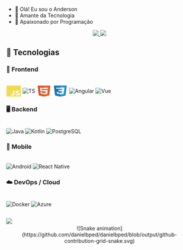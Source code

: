 - 👋 Olá! Eu sou o Anderson
- 👀 Amante da Tecnologia
- 🌱 Apaixonado por Programação

<div align="center">
  <a href="https://github.com/DersonSilva">
    <img height="150em" src="https://github-readme-stats.vercel.app/api?username=DersonSilva&count_private=true&include_all_commits=true&show_icons=true&theme=dracula&hide_border=false&show_owner=true"/>
    <img height="150em" src="https://github-readme-stats.vercel.app/api/top-langs/?username=DersonSilva&theme=dracula&hide_border=false&layout=compact"/>
  </a>
</div>

## 🚀 Tecnologias

### 🎨 Frontend
<div style="display: inline_block"><br>
  <img align="center" alt="JS" height="30" width="40" src="https://raw.githubusercontent.com/devicons/devicon/master/icons/javascript/javascript-plain.svg">
  <img align="center" alt="TS" height="30" width="40" src="https://cdn.jsdelivr.net/gh/devicons/devicon/icons/typescript/typescript-original.svg">
  <img align="center" alt="HTML" height="30" width="40" src="https://raw.githubusercontent.com/devicons/devicon/master/icons/html5/html5-original.svg">
  <img align="center" alt="CSS" height="30" width="40" src="https://raw.githubusercontent.com/devicons/devicon/master/icons/css3/css3-original.svg">
  <img align="center" alt="Angular" height="30" width="40" src="https://cdn.jsdelivr.net/gh/devicons/devicon/icons/angularjs/angularjs-original.svg">
  <img align="center" alt="Vue" height="40" width="40" src="https://cdn.jsdelivr.net/gh/devicons/devicon/icons/vuejs/vuejs-original.svg">
</div>

### 🖥 Backend
<div style="display: inline_block"><br>
  <img align="center" alt="Java" height="50" width="50" src="https://cdn.jsdelivr.net/gh/devicons/devicon/icons/java/java-original-wordmark.svg">
  <img align="center" alt="Kotlin" height="60" width="60" src="https://cdn.jsdelivr.net/gh/devicons/devicon/icons/kotlin/kotlin-original-wordmark.svg">
  <img align="center" alt="PostgreSQL" height="40" width="40" src="https://cdn.jsdelivr.net/gh/devicons/devicon/icons/postgresql/postgresql-original-wordmark.svg">
</div>

### 📱 Mobile
<div style="display: inline_block"><br>
  <img align="center" alt="Android" height="40" width="40" src="https://cdn.jsdelivr.net/gh/devicons/devicon/icons/android/android-original-wordmark.svg">
  <img align="center" alt="React Native" height="40" width="40" src="https://cdn.jsdelivr.net/gh/devicons/devicon/icons/react/react-original.svg">
</div>

### ☁️ DevOps / Cloud
<div style="display: inline_block"><br>
  <img align="center" alt="Docker" height="50" width="50" src="https://cdn.jsdelivr.net/gh/devicons/devicon/icons/docker/docker-original-wordmark.svg">
  <img align="center" alt="Azure" height="40" width="40" src="https://cdn.jsdelivr.net/gh/devicons/devicon/icons/azure/azure-original.svg">
</div>

##

<div> 
  <a href="https://www.linkedin.com/in/anderson-pereira-da-silva-718119239/" target="_blank">
    <img src="https://img.shields.io/badge/-LinkedIn-%230077B5?style=for-the-badge&logo=linkedin&logoColor=white">
  </a> 
</div>

<div align="center">
  ![Snake animation](https://github.com/danielbped/danielbped/blob/output/github-contribution-grid-snake.svg)
</div>

